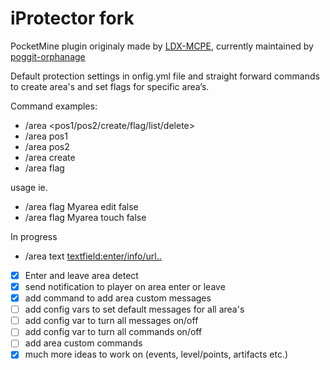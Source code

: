 # iProtector fork
PocketMine plugin originaly made by [LDX-MCPE](https://github.com/LDX-MCPE/iProtector), currently maintained by [poggit-orphanage](https://github.com/poggit-orphanage/iProtector) 

Default protection settings in onfig.yml file and straight forward commands to create area's and set flags for specific area’s. 

Command examples:
- /area <pos1/pos2/create/flag/list/delete>
- /area pos1
- /area pos2
- /area create <areaname>
- /area flag <areaname> <permission>

usage ie.
- /area flag Myarea edit false
- /area flag Myarea touch false

In progress 

- /area text <areaname> <textfield:enter/info/url..> <string>

- [x] Enter and leave area detect
- [x] send notification to player on area enter or leave
- [x] add command to add area custom messages 
- [ ] add config vars to set default messages for all area's 
- [ ] add config var to turn all messages on/off
- [ ] add config var to turn all commands on/off
- [ ] add area custom commands
- [x] much more ideas to work on (events, level/points, artifacts etc.)
